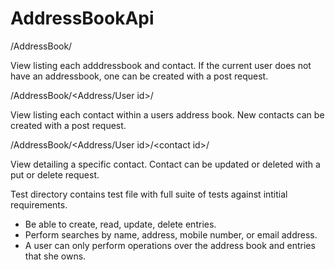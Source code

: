 # AddressBookApi


/AddressBook/

View listing each adddressbook and contact. If the current user does not have an addressbook, one can be created with a post request.

/AddressBook/<Address/User id>/

View listing each contact within a users address book. New contacts can be created with a post request.

/AddressBook/<Address/User id>/\<contact id\>/

View detailing a specific contact. Contact can be updated or deleted with a put or delete request.

Test directory contains test file with full suite of tests against intitial requirements.

-	Be able to create, read, update, delete entries.
-	Perform searches by name, address, mobile number, or email address.
-	A user can only perform operations over the address book and entries that she owns.



